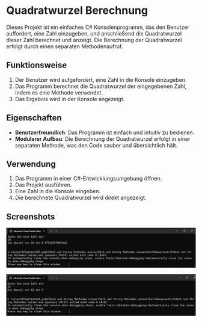 # Quadratwurzel Berechnung

Dieses Projekt ist ein einfaches C# Konsolenprogramm, das den Benutzer auffordert, eine Zahl einzugeben, und anschließend die Quadratwurzel dieser Zahl berechnet und anzeigt. Die Berechnung der Quadratwurzel erfolgt durch einen separaten Methodenaufruf.

## Funktionsweise

1. Der Benutzer wird aufgefordert, eine Zahl in die Konsole einzugeben.
2. Das Programm berechnet die Quadratwurzel der eingegebenen Zahl, indem es eine Methode verwendet.
3. Das Ergebnis wird in der Konsole angezeigt.

## Eigenschaften

- **Benutzerfreundlich**: Das Programm ist einfach und intuitiv zu bedienen.
- **Modularer Aufbau**: Die Berechnung der Quadratwurzel erfolgt in einer separaten Methode, was den Code sauber und übersichtlich hält.

## Verwendung

1. Das Programm in einer C#-Entwicklungsumgebung öffnen.
2. Das Projekt ausführen.
3. Eine Zahl in die Konsole eingeben.
4. Die berechnete Quadratwurzel wird direkt angezeigt.

## Screenshots


![Screenshot 1](Screenshot/Screenshot1.png)

![Screenshot 2](Screenshot/Screenshot2.png)
